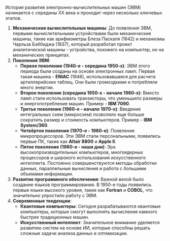 История развития электронно-вычислительных машин (ЭВМ) начинается с середины XX века и проходит через несколько ключевых этапов.  
1. **Механические вычислительные машины**: До появления ЭВМ, первыми вычислительными устройствами были механические машины, такие как арифмометры Блеза Паскаля (1642) и механизмы Чарльза Бэббиджа (1837), который разработал проект аналитической машины - устройства, похожего на компьютер, но на механических принципах.
2. **Поколения ЭВМ**:
    - **Первое поколение (1940-е - середина 1950-х)**: ЭВМ этого периода были созданы на основе электронных ламп. Первая такая машина - **ENIAC** (1946), использовавшаяся для расчета артиллерийских таблиц. Они были громоздкими и потребляли много энергии.
    - **Второе поколение (середина 1950-х - начало 1960-х)**: Вместо ламп стали использовать транзисторы, что уменьшило размеры и энергопотребление машин. Пример - **IBM 7090**.
    - **Третье поколение (1960-е - начало 1970-х)**: Введение интегральных схем (микросхем) позволило еще больше сократить размер и стоимость компьютеров. Пример - **IBM System/360**.
    - **Четвёртое поколение (1970-е - 1980-е)**: Появление микропроцессоров. Эти ЭВМ стали персональными, появились первые ПК, такие как **Altair 8800** и **Apple II**.
    - **Пятое поколение (1980-е - наши дни)**: Эра высокопроизводительных компьютеров, многоядерных процессоров и широкого использования искусственного интеллекта. Постоянно совершенствуются методы обработки данных, параллельные вычисления и работа с большими объемами информации.
3. **Развитие программного обеспечения**: Важной вехой было создание языков программирования. В 1950-е годы появились первые языки высокого уровня, такие как **Fortran** и **COBOL**, что значительно упростило работу с ЭВМ.
4. **Современные тенденции**:
    - **Квантовые компьютеры**: Сегодня разрабатываются квантовые компьютеры, которые смогут выполнять вычисления намного быстрее традиционных машин.
    - **Искусственный интеллект**: Значительное внимание уделяется развитию систем на основе ИИ, которые способны решать сложные задачи анализа данных и оптимизации.